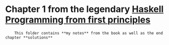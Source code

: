# Chapter 1 from the legendary [Haskell Programming from first principles](https://haskellbook.com/) 
        
        This folder contains **my notes** from the book as well as the end chapter **solutions**
